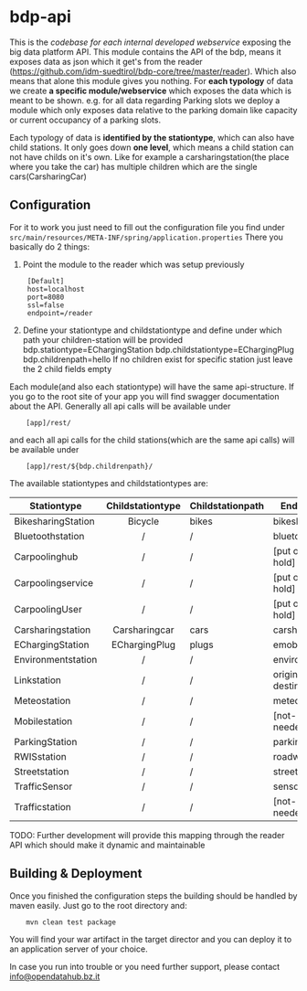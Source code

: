 bdp-api
=================

This is the *codebase for each internal developed webservice* exposing the big data platform API. This module contains the API of the bdp, means it exposes data as json which it get's from the reader (https://github.com/idm-suedtirol/bdp-core/tree/master/reader). Which also means that alone this module gives you nothing.
For **each typology** of data we create **a specific module/webservice** which exposes the data which is meant to be shown.
e.g. for all data regarding Parking slots we deploy a module which only exposes data relative to the parking domain like capacity or current occupancy of a parking slots.

Each typology of data is **identified by the stationtype**, which can also have child stations. It only goes down **one level**, which means a child station can not have childs on it's own. Like for example a carsharingstation(the place where you take the car) has multiple children which are the single cars(CarsharingCar)

## Configuration
For it to work you just need to fill out the configuration file you find under `src/main/resources/META-INF/spring/application.properties`
There you basically do 2 things:
1. Point the module to the reader which was setup previously

		[Default]
		host=localhost
		port=8080
		ssl=false
		endpoint=/reader
2. Define your stationtype and childstationtype and define under which path your children-station will be provided
		bdp.stationtype=EChargingStation
		bdp.childstationtype=EChargingPlug
		bdp.childrenpath=hello
	If no  children exist for specific station just leave the 2 child fields empty

Each module(and also each stationtype) will have the same api-structure. If you go to the root site of your app you will find swagger documentation about the API. Generally all api calls will be available under

		[app]/rest/

 and each all api calls for the child stations(which are the same api calls) will be available under

 		[app]/rest/${bdp.childrenpath}/

The available stationtypes and childstationtypes are:

| Stationtype   	|      Childstationtype | Childstationpath | Endpoint
|----------	|:-------------:|--- | ----------
| BikesharingStation | Bicycle | bikes | bikesharing
| Bluetoothstation | / | / | bluetooth
| Carpoolinghub | / | / | [put on hold]
| Carpoolingservice | / | / | [put on hold]
| CarpoolingUser | / | / | [put on hold]
| Carsharingstation | Carsharingcar | cars | carsharing
| EChargingStation | EChargingPlug | plugs | emobility
| Environmentstation | / | / | environment
| Linkstation | / | / | origin-destination 
| Meteostation | / | / | meteorology
| Mobilestation | / | / | [not-needed]
| ParkingStation | / | / | parking
| RWISstation | / | / | roadweather
| Streetstation | / | / | street
| TrafficSensor | / | / | sensors
| Trafficstation | / | / | [not-needed]

TODO: Further development will provide this mapping through the reader API which should make it dynamic and maintainable

## Building & Deployment

Once you finished the configuration steps the building should be handled by maven easily. Just go to the root directory and:

		mvn clean test package

You will find your war artifact in the target director and you can deploy it to an application server of your choice.

In case you run into trouble or you need further support, please contact info@opendatahub.bz.it
